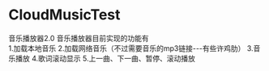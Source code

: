# CloudMusicTest
音乐播放器2.0
音乐播放器目前实现的功能有
    <br>1.加载本地音乐
    2.加载网络音乐（不过需要音乐的mp3链接---有些许鸡肋）
    3.音乐播放
    4.歌词滚动显示
    5.上一曲、下一曲、暂停、滚动播放
